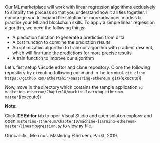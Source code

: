 Our ML marketplace will work with linear regression algorithms exclusively to simplify the process so that you understand how it all ties together. I encourage you to expand the solution for more advanced models to practice your ML and blockchain skills. To apply a simple linear regression algorithm, we need the following things:

- A prediction function to generate a prediction from data
- A cost function to combine the prediction results
- An optimization algorithm to train our algorithm with gradient descent, which will fine tune the predictions for more precise results
- A train function to improve our algorithm


Let's first setup VScode editor and clone repository. Clone the following repository by executing following command in the terminal.
`git clone https://github.com/athertahir/mastering-ethereum.git`{{execute}}

Now, move in the directory which contains the sample application
`cd mastering-ethereum/Chapter10/machine-learning-ethereum-master`{{execute}}

**Note:**

Click **IDE Editor** tab to open Visual Studio and open solution explorer and open `mastering-ethereum/Chapter10/machine-learning-ethereum-master/linearRegression.py` to view py file.

Grincalaitis, Merunus. Mastering Etheruem. Packt, 2019.

